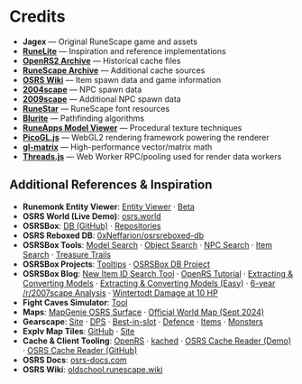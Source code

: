 # Credits

- **Jagex** — Original RuneScape game and assets
- **[RuneLite](https://github.com/runelite/runelite)** — Inspiration and reference implementations
- **[OpenRS2 Archive](https://archive.openrs2.org/)** — Historical cache files
- **[RuneScape Archive](https://rs-archive.github.io/)** — Additional cache sources
- **[OSRS Wiki](https://oldschool.runescape.wiki/)** — Item spawn data and game information
- **[2004scape](https://github.com/2004scape/Server)** — NPC spawn data
- **[2009scape](https://gitlab.com/2009scape/2009scape)** — Additional NPC spawn data
- **[RuneStar](https://github.com/RuneStar/fonts)** — RuneScape font resources
- **[Blurite](https://github.com/blurite/pathfinder)** — Pathfinding algorithms
- **[RuneApps Model Viewer](https://github.com/skillbert/rsmv)** — Procedural texture techniques
- **[PicoGL.js](https://github.com/tsherif/picogl.js)** — WebGL2 rendering framework powering the renderer
- **[gl-matrix](https://github.com/toji/gl-matrix)** — High-performance vector/matrix math
- **[Threads.js](https://github.com/andywer/threads.js)** — Web Worker RPC/pooling used for render data workers

## Additional References & Inspiration

- **Runemonk Entity Viewer**: [Entity Viewer](https://runemonk.com/tools/entityviewer/) · [Beta](https://runemonk.com/tools/entityviewer-beta/)
- **OSRS World (Live Demo)**: [osrs.world](https://osrs.world/)
- **OSRSBox**: [DB (GitHub)](https://github.com/osrsbox/osrsbox-db) · [Repositories](https://github.com/osrsbox?tab=repositories)
- **OSRS Reboxed DB**: [0xNeffarion/osrsreboxed-db](https://github.com/0xNeffarion/osrsreboxed-db)
- **OSRSBox Tools**: [Model Search](https://www.osrsbox.com/tools/model-search/) · [Object Search](https://www.osrsbox.com/tools/object-search) · [NPC Search](https://www.osrsbox.com/tools/npc-search) · [Item Search](https://www.osrsbox.com/tools/item-search/) · [Treasure Trails](https://www.osrsbox.com/tools/treasure-trails/)
- **OSRSBox Projects**: [Tooltips](https://www.osrsbox.com/projects/osrsbox-tooltips) · [OSRSBox DB Project](https://www.osrsbox.com/projects/osrsbox-db)
- **OSRSBox Blog**: [New Item ID Search Tool](https://www.osrsbox.com/blog/2018/08/27/watercooler-new-item-id-search-tool/) · [OpenRS Tutorial](https://www.osrsbox.com/blog/2018/11/23/openrs-tutorial/) · [Extracting & Converting Models](https://www.osrsbox.com/blog/2019/01/05/extracting-and-converting-osrs-models/) · [Extracting & Converting Models (Easy)](https://www.osrsbox.com/blog/2019/01/13/extracting-and-converting-osrs-models-easy-method/) · [6-year /r/2007scape Analysis](https://www.osrsbox.com/blog/2019/03/17/data-is-beautiful-6-year-analysis-of-reddit-2007scape/) · [Wintertodt Damage at 10 HP](https://www.osrsbox.com/blog/2020/07/04/analysing-wintertodt-damage-at-10-hitpoints/)
- **Fight Caves Simulator**: [Tool](https://www.osrsbox.com/tools/fight-caves/)
- **Maps**: [MapGenie OSRS Surface](https://mapgenie.io/old-school-runescape/maps/runescape-surface) · [Official World Map (Sept 2024)](https://cdn.runescape.com/assets/img/external/oldschool/2024/newsposts/2024-09-25/osrs_world_map_sept24_2024.jpg)
- **Gearscape**: [Site](https://gearscape.net/) · [DPS](https://gearscape.net/calculators/dps) · [Best-in-slot](https://gearscape.net/calculators/best) · [Defence](https://gearscape.net/calculators/defence) · [Items](https://gearscape.net/items) · [Monsters](https://gearscape.net/monsters)
- **Explv Map Tiles**: [GitHub](https://github.com/Explv/osrs_map_tiles) · [Site](https://explv.github.io/)
- **Cache & Client Tooling**: [OpenRS](https://github.com/kfricilone/OpenRS) · [kached](https://github.com/kfricilone/kached) · [OSRS Cache Reader (Demo)](https://dezinater.github.io/osrscachereader/index.html) · [OSRS Cache Reader (GitHub)](https://github.com/Dezinater/osrscachereader?tab=readme-ov-file)
- **OSRS Docs**: [osrs-docs.com](https://osrs-docs.com/)
- **OSRS Wiki**: [oldschool.runescape.wiki](https://oldschool.runescape.wiki/)